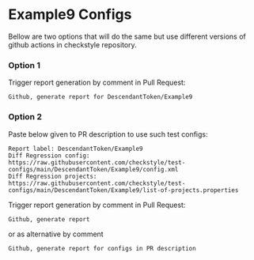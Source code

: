 # Example9 Configs

Bellow are two options that will do the same but use different versions
of github actions in checkstyle repository.


### Option 1
Trigger report generation by comment in Pull Request:
```
Github, generate report for DescendantToken/Example9
```

### Option 2

Paste below given to PR description to use such test configs:
```
Report label: DescendantToken/Example9
Diff Regression config: https://raw.githubusercontent.com/checkstyle/test-configs/main/DescendantToken/Example9/config.xml
Diff Regression projects: https://raw.githubusercontent.com/checkstyle/test-configs/main/DescendantToken/Example9/list-of-projects.properties
```

Trigger report generation by comment in Pull Request:
```
Github, generate report
```
or as alternative by comment
```
Github, generate report for configs in PR description
```
